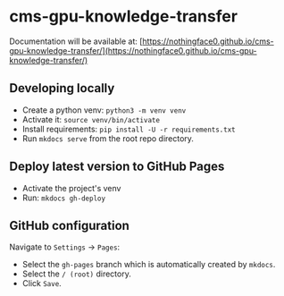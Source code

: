 # cms-gpu-knowledge-transfer

Documentation will be available at: [https://nothingface0.github.io/cms-gpu-knowledge-transfer/](https://nothingface0.github.io/cms-gpu-knowledge-transfer/)

## Developing locally

- Create a python venv: `python3 -m venv venv`
- Activate it: `source venv/bin/activate`
- Install requirements: `pip install -U -r requirements.txt`
- Run `mkdocs serve` from the root repo directory.

## Deploy latest version to GitHub Pages

- Activate the project's venv
- Run: `mkdocs gh-deploy`

## GitHub configuration

Navigate to `Settings` -> `Pages`:

- Select the `gh-pages` branch which is automatically created by `mkdocs`.
- Select the `/ (root)` directory.
- Click `Save`.
